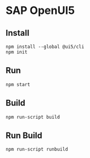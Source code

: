 # SAP OpenUI5

## Install
```
npm install --global @ui5/cli
npm init
```

## Run
```
npm start
```

## Build
```
npm run-script build
```

## Run Build
```
npm run-script runbuild
```